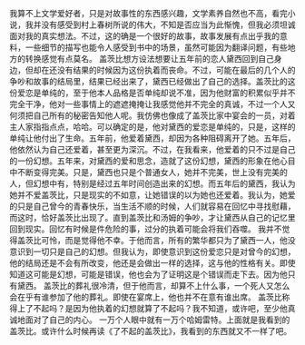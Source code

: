我算不上文学爱好者，只是对故事性的东西感兴趣，文学素养自然也不高，看完小说，我并没有感受到村上春树所说的伟大，不知是否应当为此惭愧，但我必须坦诚面对我的真实想法。不过，这的确是一个很好的故事，故事发展有点出乎我的意料，一些细节的描写也能令人感受到书中的场景，虽然可能因为翻译问题，有些地方的转换感觉有点莫名。
盖茨比想方设法想要让五年前的恋人黛西回到自己身边，但却在还没有结果的时候因为这份执着而丧命。不过，可能在最后的几个人的争吵和故事的结局里，结果已经出来了，黛西已经做出了自己的选择。盖茨比的这份爱恋是单纯的，至于他本人品格是否单纯却说不准，因为他财富的积累似乎并不完全干净，他对一些事情上的遮遮掩掩让我感觉他并不完全的真诚，不过一个人又何须把自己所有的秘密告知他人呢。我仿佛也像成了盖茨比家中宴会的一员，对着主人家指指点点，哈哈。可以确定的是，他对黛西的爱恋是单纯的，只是，这样的单纯让他付出了生命。五年前，他爱着黛西，却因为各种阻碍离开了她。五年后，他依然认为自己还爱着，甚至更为深沉。不过，在我看来，他爱着的只不过是自己的一份幻想。五年来，对黛西的爱和思念，造就了这份幻想，黛西的形象在他心目中不断变得完美。只是，黛西也只是个普通女人，她并不完美，世上没有完美的人，但幻想中有，特别是经过五年时间创造出来的幻想。而五年后的黛西，我认为她并不爱盖茨比，只是现实的不如意，让她错误的以为她也还爱着。我认为，她爱的只是自己曾今的青春快乐，当生活不顺的时候，人们就容易在回忆中寻找慰藉，而这时，恰好盖茨比出现了。直到盖茨比和汤姆的争吵，才让黛西从自己的记忆里回到现实。回忆有时候是件危险的事，过分的执着可能会将我们吞噬。
我并不觉得盖茨比可怜，而是觉得他不幸。于他而言，所有的繁华都只为了黛西一人，他没意识到一切只是自己的幻想。但我认为，即使意识到这份爱恋只是对曾今的幻想，他的结局还是不会有所改变，他还是会做出一样的选择，这与他的性格有关。即使知道这可能是幻想，可能是错误，他也会为了证明这是个错误而走下去。因为他只有黛西。
盖茨比的葬礼很冷清，但于他而言，却算不上什么事，一个死人又怎么会在乎有谁参加了他的葬礼。即使在宴席上，他也并不在意有谁出席。
盖茨比称得上了不起吗？是因为他执着的幻想就算了不起吗？我不知道，或许吧，至少他真诚地面对了自己的内心。
一万个人眼中就有一万个哈姆雷特。上面就是我看到的盖茨比。或许什么时候再读《了不起的盖茨比》，我看到的东西就又不一样了吧。